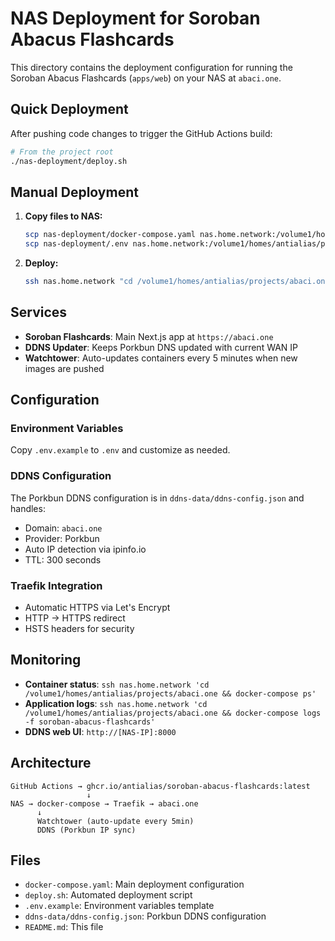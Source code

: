 # NAS Deployment for Soroban Abacus Flashcards

This directory contains the deployment configuration for running the Soroban Abacus Flashcards (`apps/web`) on your NAS at `abaci.one`.

## Quick Deployment

After pushing code changes to trigger the GitHub Actions build:

```bash
# From the project root
./nas-deployment/deploy.sh
```

## Manual Deployment

1. **Copy files to NAS:**
   ```bash
   scp nas-deployment/docker-compose.yaml nas.home.network:/volume1/homes/antialias/projects/abaci.one/
   scp nas-deployment/.env nas.home.network:/volume1/homes/antialias/projects/abaci.one/
   ```

2. **Deploy:**
   ```bash
   ssh nas.home.network "cd /volume1/homes/antialias/projects/abaci.one && docker-compose up -d"
   ```

## Services

- **Soroban Flashcards**: Main Next.js app at `https://abaci.one`
- **DDNS Updater**: Keeps Porkbun DNS updated with current WAN IP
- **Watchtower**: Auto-updates containers every 5 minutes when new images are pushed

## Configuration

### Environment Variables
Copy `.env.example` to `.env` and customize as needed.

### DDNS Configuration
The Porkbun DDNS configuration is in `ddns-data/ddns-config.json` and handles:
- Domain: `abaci.one`
- Provider: Porkbun
- Auto IP detection via ipinfo.io
- TTL: 300 seconds

### Traefik Integration
- Automatic HTTPS via Let's Encrypt
- HTTP → HTTPS redirect
- HSTS headers for security

## Monitoring

- **Container status**: `ssh nas.home.network 'cd /volume1/homes/antialias/projects/abaci.one && docker-compose ps'`
- **Application logs**: `ssh nas.home.network 'cd /volume1/homes/antialias/projects/abaci.one && docker-compose logs -f soroban-abacus-flashcards'`
- **DDNS web UI**: `http://[NAS-IP]:8000`

## Architecture

```
GitHub Actions → ghcr.io/antialias/soroban-abacus-flashcards:latest
                 ↓
NAS → docker-compose → Traefik → abaci.one
      ↓
      Watchtower (auto-update every 5min)
      DDNS (Porkbun IP sync)
```

## Files

- `docker-compose.yaml`: Main deployment configuration
- `deploy.sh`: Automated deployment script
- `.env.example`: Environment variables template
- `ddns-data/ddns-config.json`: Porkbun DDNS configuration
- `README.md`: This file